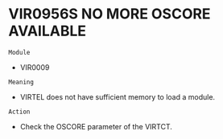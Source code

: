 # VIR0956S NO MORE OSCORE AVAILABLE

`Module`
- VIR0009

`Meaning`
- VIRTEL does not have sufficient memory to load a module.

`Action`
- Check the OSCORE parameter of the VIRTCT.
